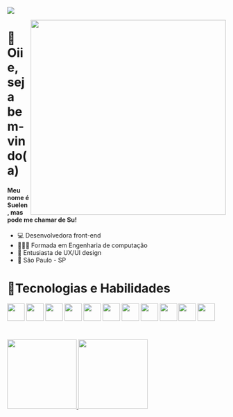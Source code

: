 ![](https://komarev.com/ghpvc/?username=sue-lima&color=5129c4)

<img align="right" width="450px" src="https://github.com/sue-lima/sue-lima/assets/54121204/4ce6c224-3363-4457-a7bb-929e6e5b4f59"/>


# 👋Oiie, seja bem-vindo(a)
#### Meu nome é Suelen, mas pode me chamar de Su!

- 💻 Desenvolvedora front-end
- 👩🏻‍🎓 Formada em Engenharia de computação
- 🎨 Entusiasta de UX/UI design
- 📍 São Paulo - SP


# 🚀Tecnologias e Habilidades
<img src="https://cdn.jsdelivr.net/gh/devicons/devicon/icons/react/react-original.svg" width="40" height="40" /> <img src="https://cdn.jsdelivr.net/gh/devicons/devicon/icons/angularjs/angularjs-original.svg" width="40" height="40"/> <img src="https://cdn.jsdelivr.net/gh/devicons/devicon/icons/nextjs/nextjs-original.svg" width="40" height="40"/> <img src="https://cdn.jsdelivr.net/gh/devicons/devicon/icons/vuejs/vuejs-original.svg" width="40" height="40"/> <img src="https://cdn.jsdelivr.net/gh/devicons/devicon/icons/javascript/javascript-original.svg" width="40" height="40"/> <img src="https://cdn.jsdelivr.net/gh/devicons/devicon/icons/typescript/typescript-original.svg" width="40" height="40"/> <img src="https://cdn.jsdelivr.net/gh/devicons/devicon/icons/html5/html5-original.svg" width="40" height="40"/> <img src="https://cdn.jsdelivr.net/gh/devicons/devicon/icons/css3/css3-original.svg" width="40" height="40"/> <img src="https://cdn.jsdelivr.net/gh/devicons/devicon/icons/tailwindcss/tailwindcss-plain.svg" width="40" height="40"/> <img src="https://cdn.jsdelivr.net/gh/devicons/devicon/icons/git/git-original.svg" width="40" height="40"/> <img src="https://cdn.jsdelivr.net/gh/devicons/devicon/icons/jira/jira-original.svg" width="40" height="40"/> 

#
<div>
<a href="https://github.com/sue-lima">
<img height="160em" src="https://github-readme-stats.vercel.app/api/top-langs/?username=sue-lima&layout=compact&langs_count=7&theme=tokyonight"/>
<img height="160em" src="https://github-readme-stats.vercel.app/api?username=sue-lima&show_icons=true&theme=tokyonight&include_all_commits=true"/>
</div>
